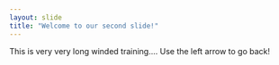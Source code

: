 ```yaml
---
layout: slide
title: "Welcome to our second slide!"
---
```

This is very very long winded training....
Use the left arrow to go back!
